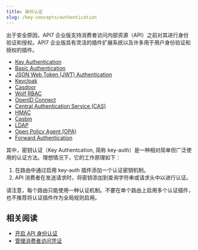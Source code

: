 ```yaml
---
title: 身份认证
slug: /key-concepts/authentication
---
```


出于安全原因，API7 企业版支持消费者访问内部资源（API）之前对其进行身份验证和授权。API7 企业版具有灵活的插件扩展系统以及许多用于用户身份验证和授权的插件。

- [Key Authentication](https://docs.api7.ai/hub/key-auth)
- [Basic Authentication](https://docs.api7.ai/hub/basic-auth/)
- [JSON Web Token (JWT) Authentication](https://docs.api7.ai/hub/jwt-auth/)
- [Keycloak](https://docs.api7.ai/hub/authz-keycloak/)
- [Casdoor](https://apisix.apache.org/docs/apisix/plugins/authz-casdoor/)
- [Wolf RBAC](https://apisix.apache.org/docs/apisix/plugins/wolf-rbac/)
- [OpenID Connect](https://apisix.apache.org/docs/apisix/plugins/openid-connect/)
- [Central Authentication Service (CAS)](https://apisix.apache.org/docs/apisix/plugins/cas-auth/)
- [HMAC](https://apisix.apache.org/docs/apisix/plugins/hmac-auth/)
- [Casbin](https://apisix.apache.org/docs/apisix/plugins/authz-casbin/)
- [LDAP](https://apisix.apache.org/docs/apisix/plugins/ldap-auth/)
- [Open Policy Agent (OPA)](https://apisix.apache.org/docs/apisix/plugins/opa/)
- [Forward Authentication](https://apisix.apache.org/docs/apisix/plugins/forward-auth/)

其中，密钥认证（Key Authentcation, 简称 key-auth）是一种相对简单但广泛使用的认证方法。理想情况下，它的工作原理如下：

1. 在路由中通过启用 key-auth 插件添加一个认证密钥机制。
2. API 消费者在发送请求时，将密钥添加到查询字符串或请求头中以进行认证。

请注意，每个路由只能使用一种认证机制。不要在单个路由上启用多个认证插件，也不推荐将认证插件作为全局规则启用。

## 相关阅读

- [开启 API 身份认证](../api-security/api-authentication.md)
- [管理消费者访问凭证](../api-consumption/manage-consumer-credentials.md)